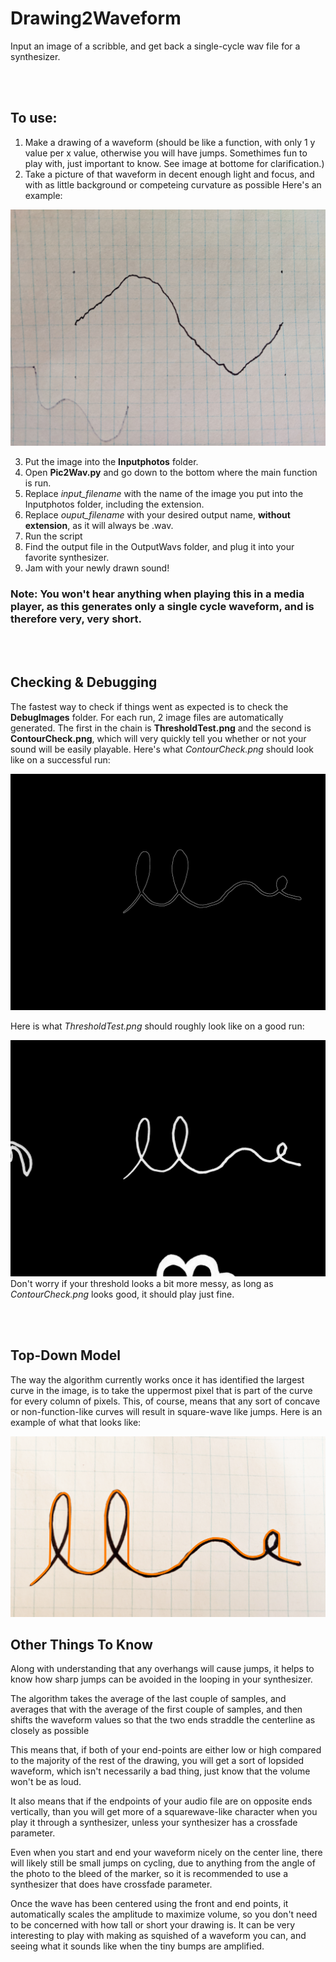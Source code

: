 # Drawing2Waveform
Input an image of a scribble, and get back a single-cycle wav file for a synthesizer.

<br/><br/>
## To use:
1. Make a drawing of a waveform (should be like a function, with only 1 y value per x value, otherwise you will have jumps. Somethimes fun to play with, just important to know. See image at bottome for clarification.) 
2. Take a picture of that waveform in decent enough light and focus, and with as little background or competeing curvature as possible Here's an example:

![Example Image](/Inputphotos/PhonePhoto5.jpg)

3. Put the image into the **Inputphotos** folder.
4. Open **Pic2Wav.py** and go down to the bottom where the main function is run. 
5. Replace *input_filename* with the name of the image you put into the Inputphotos folder, including the extension.
6. Replace *ouput_filename* with your desired output name, **without extension**, as it will always be .wav.
7. Run the script
8. Find the output file in the OutputWavs folder, and plug it into your favorite synthesizer.
9. Jam with your newly drawn sound!

### Note: You won't hear anything when playing this in a media player, as this generates only a single cycle waveform, and is therefore very, very short.

<br/><br/>
## Checking & Debugging
The fastest way to check if things went as expected is to check the **DebugImages** folder. For each run, 2 image files are automatically generated. The first in the chain is **ThresholdTest.png** and the second is **ContourCheck.png**, which will very quickly tell you whether or not your sound will be easily playable. Here's what *ContourCheck.png* should look like on a successful run:

![Example Image](/DebugImages/ContourCheck.png)

Here is what *ThresholdTest.png* should roughly look like on a good run:

![Example Image](/DebugImages/ThresholdTest.png)
Don't worry if your threshold looks a bit more messy, as long as *ContourCheck.png* looks good, it should play just fine.

<br/><br/>
## Top-Down Model
The way the algorithm currently works once it has identified the largest curve in the image, is to take the uppermost pixel that is part of the curve for every column of pixels. This, of course, means that any sort of concave or non-function-like curves will result in square-wave like jumps. Here is an example of what that looks like:

![Example Image](/doc_resources/TopDownDemo.png)

## Other Things To Know
Along with understanding that any overhangs will cause jumps, it helps to know how sharp jumps can be avoided in the looping in your synthesizer.

The algorithm takes the average of the last couple of samples, and averages that with the average of the first couple of samples, and then shifts the waveform values so that the two ends straddle the centerline as closely as possible

This means that, if both of your end-points are either low or high compared to the majority of the rest of the drawing, you will get a sort of lopsided waveform, which isn't necessarily a bad thing, just know that the volume won't be as loud.

It also means that if the endpoints of your audio file are on opposite ends vertically, than you will get more of a squarewave-like character when you play it through a synthesizer, unless your synthesizer has a crossfade parameter.

Even when you start and end your waveform nicely on the center line, there will likely still be small jumps on cycling, due to anything from the angle of the photo to the bleed of the marker, so it is recommended to use a synthesizer that does have crossfade parameter.

Once the wave has been centered using the front and end points, it automatically scales the amplitude to maximize volume, so you don't need to be concerned with how tall or short your drawing is. It can be very interesting to play with making as squished of a waveform you can, and seeing what it sounds like when the tiny bumps are amplified.
